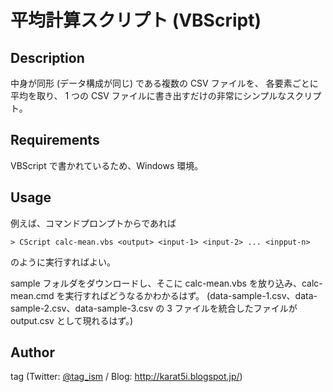 # 平均計算スクリプト (VBScript)

## Description

中身が同形 (データ構成が同じ) である複数の CSV ファイルを、
各要素ごとに平均を取り、
1 つの CSV ファイルに書き出すだけの非常にシンプルなスクリプト。


## Requirements

VBScript で書かれているため、Windows 環境。


## Usage

例えば、コマンドプロンプトからであれば

    > CScript calc-mean.vbs <output> <input-1> <input-2> ... <inpput-n>

のように実行すればよい。

sample フォルダをダウンロードし、そこに calc-mean.vbs を放り込み、calc-mean.cmd を実行すればどうなるかわかるはず。 (data-sample-1.csv、data-sample-2.csv、data-sample-3.csv の 3 ファイルを統合したファイルが output.csv として現れるはず。)


## Author

tag (Twitter: [@tag_ism](https://twitter.com/tag_ism "tag (@tag_ism) | Twitter") / Blog: http://karat5i.blogspot.jp/)
